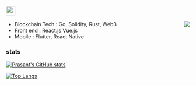 ### <img src="https://media.giphy.com/media/hvRJCLFzcasrR4ia7z/giphy.gif" width="25px">
<img src="https://cdn.discordapp.com/emojis/843572666015416340.gif?v=1" align="right">

  - Blockchain Tech : Go, Solidity, Rust, Web3 <br/>
  - Front end : React.js Vue.js <br/>
  - Mobile : Flutter, React Native

### stats
[![Prasant's GitHub stats](https://github-readme-stats.vercel.app/api?username=cryptomoon8&show_icons=true&theme=radical)](https://github.com/cryptomoon8/github-readme-stats)

[![Top Langs](https://github-readme-stats.vercel.app/api/top-langs/?username=cryptomoon8&layout=compact&show_icons=true&theme=radical)](https://github.com/cryptomoon8/github-readme-stats)

